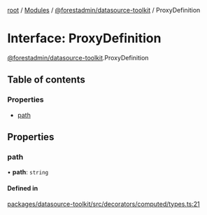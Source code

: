 [root](../README.md) / [Modules](../modules.md) / [@forestadmin/datasource-toolkit](../modules/forestadmin_datasource_toolkit.md) / ProxyDefinition

# Interface: ProxyDefinition

[@forestadmin/datasource-toolkit](../modules/forestadmin_datasource_toolkit.md).ProxyDefinition

## Table of contents

### Properties

- [path](forestadmin_datasource_toolkit.ProxyDefinition.md#path)

## Properties

### path

• **path**: `string`

#### Defined in

[packages/datasource-toolkit/src/decorators/computed/types.ts:21](https://github.com/ForestAdmin/agent-nodejs/blob/0eb369e/packages/datasource-toolkit/src/decorators/computed/types.ts#L21)
